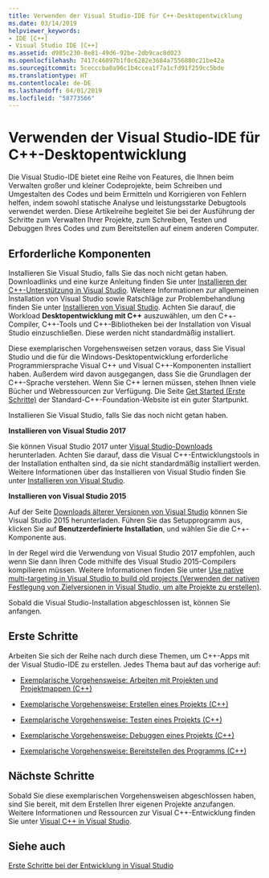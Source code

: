```yaml
---
title: Verwenden der Visual Studio-IDE für C++-Desktopentwicklung
ms.date: 03/14/2019
helpviewer_keywords:
- IDE [C++]
- Visual Studio IDE [C++]
ms.assetid: d985c230-8e81-49d6-92be-2db9cac8d023
ms.openlocfilehash: 7417c46097b1f0c6282e3684a7556880c21be42a
ms.sourcegitcommit: 5cecccba0a96c1b4ccea1f7a1cfd91f259cc5bde
ms.translationtype: HT
ms.contentlocale: de-DE
ms.lasthandoff: 04/01/2019
ms.locfileid: "58773566"
---
```

# <a name="using-the-visual-studio-ide-for-c-desktop-development"></a>Verwenden der Visual Studio-IDE für C++-Desktopentwicklung

Die Visual Studio-IDE bietet eine Reihe von Features, die Ihnen beim Verwalten großer und kleiner Codeprojekte, beim Schreiben und Umgestalten des Codes und beim Ermitteln und Korrigieren von Fehlern helfen, indem sowohl statische Analyse und leistungsstarke Debugtools verwendet werden. Diese Artikelreihe begleitet Sie bei der Ausführung der Schritte zum Verwalten Ihrer Projekte, zum Schreiben, Testen und Debuggen Ihres Codes und zum Bereitstellen auf einem anderen Computer.

## <a name="prerequisites"></a>Erforderliche Komponenten

Installieren Sie Visual Studio, falls Sie das noch nicht getan haben. Downloadlinks und eine kurze Anleitung finden Sie unter [Installieren der C++-Unterstützung in Visual Studio](../build/vscpp-step-0-installation.md). Weitere Informationen zur allgemeinen Installation von Visual Studio sowie Ratschläge zur Problembehandlung finden Sie unter [Installieren von Visual Studio](/visualstudio/install/install-visual-studio). Achten Sie darauf, die Workload **Desktopentwicklung mit C++** auszuwählen, um den C++-Compiler, C++-Tools und C++-Bibliotheken bei der Installation von Visual Studio einzuschließen. Diese werden nicht standardmäßig installiert.

Diese exemplarischen Vorgehensweisen setzen voraus, dass Sie Visual Studio und die für die Windows-Desktopentwicklung erforderliche Programmiersprache Visual C++ und Visual C++-Komponenten installiert haben. Außerdem wird davon ausgegangen, dass Sie die Grundlagen der C++-Sprache verstehen. Wenn Sie C++ lernen müssen, stehen Ihnen viele Bücher und Webressourcen zur Verfügung. Die Seite [Get Started (Erste Schritte)](https://isocpp.org/get-started) der Standard-C++-Foundation-Website ist ein guter Startpunkt.

Installieren Sie Visual Studio, falls Sie das noch nicht getan haben.

**Installieren von Visual Studio 2017**

Sie können Visual Studio 2017 unter [Visual Studio-Downloads](https://www.visualstudio.com/downloads/download-visual-studio-vs.aspx) herunterladen. Achten Sie darauf, dass die Visual C++-Entwicklungstools in der Installation enthalten sind, da sie nicht standardmäßig installiert werden. Weitere Informationen über das Installieren von Visual Studio finden Sie unter [Installieren von Visual Studio](/visualstudio/install/install-visual-studio).

**Installieren von Visual Studio 2015**

Auf der Seite [Downloads älterer Versionen von Visual Studio](https://www.visualstudio.com/vs/older-downloads/) können Sie Visual Studio 2015 herunterladen. Führen Sie das Setupprogramm aus, klicken Sie auf **Benutzerdefinierte Installation**, und wählen Sie die C++-Komponente aus.

In der Regel wird die Verwendung von Visual Studio 2017 empfohlen, auch wenn Sie dann Ihren Code mithilfe des Visual Studio 2015-Compilers kompilieren müssen. Weitere Informationen finden Sie unter [Use native multi-targeting in Visual Studio to build old projects (Verwenden der nativen Festlegung von Zielversionen in Visual Studio, um alte Projekte zu erstellen)](../porting/use-native-multi-targeting.md).

Sobald die Visual Studio-Installation abgeschlossen ist, können Sie anfangen.

## <a name="get-started"></a>Erste Schritte

Arbeiten Sie sich der Reihe nach durch diese Themen, um C++-Apps mit der Visual Studio-IDE zu erstellen. Jedes Thema baut auf das vorherige auf:

- [Exemplarische Vorgehensweise: Arbeiten mit Projekten und Projektmappen (C++)](walkthrough-working-with-projects-and-solutions-cpp.md)

- [Exemplarische Vorgehensweise: Erstellen eines Projekts (C++)](walkthrough-building-a-project-cpp.md)

- [Exemplarische Vorgehensweise: Testen eines Projekts (C++)](walkthrough-testing-a-project-cpp.md)

- [Exemplarische Vorgehensweise: Debuggen eines Projekts (C++)](walkthrough-debugging-a-project-cpp.md)

- [Exemplarische Vorgehensweise: Bereitstellen des Programms (C++)](walkthrough-deploying-your-program-cpp.md)

## <a name="next-steps"></a>Nächste Schritte

Sobald Sie diese exemplarischen Vorgehensweisen abgeschlossen haben, sind Sie bereit, mit dem Erstellen Ihrer eigenen Projekte anzufangen. Weitere Informationen und Ressourcen zur Visual C++-Entwicklung finden Sie unter [Visual C++ in Visual Studio](../overview/visual-cpp-in-visual-studio.md).

## <a name="see-also"></a>Siehe auch

[Erste Schritte bei der Entwicklung in Visual Studio](/visualstudio/ide/get-started-developing-with-visual-studio)